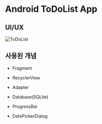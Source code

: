 # Android ToDoList App

## UI/UX

![ToDoList](https://github.com/seungwoo505/ToDoList/동작영상.gif)

## 사용된 개념

- Fragment

- RecyclerView

- Adapter

- Database(SQLite)

- ProgressBar

- DatePickerDialog
